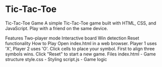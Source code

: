 # Tic-Tac-Toe
Tic-Tac-Toe Game
A simple Tic-Tac-Toe game built with HTML, CSS, and JavaScript. Play with a friend on the same device.

Features
Two-player mode
Interactive board
Win detection
Reset functionality
How to Play
Open index.html in a web browser.
Player 1 uses 'X', Player 2 uses 'O'.
Click cells to place your symbol.
First to align three symbols wins.
Click "Reset" to start a new game.
Files
index.html - Game structure
style.css - Styling
script.js - Game logic